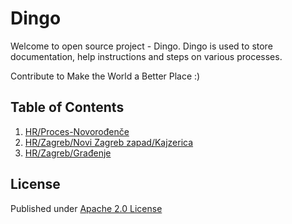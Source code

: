 ﻿# Dingo

Welcome to open source project - Dingo.
Dingo is used to store documentation, help instructions and steps on various processes.

Contribute to Make the World a Better Place :)

## Table of Contents

1. [HR/Proces-Novorođenče](hr/Proces-Novorođenče.md)
1. [HR/Zagreb/Novi Zagreb zapad/Kajzerica](hr/Zagreb/Novi%20Zagreb%20zapad/Kajzerica.md)
1. [HR/Zagreb/Građenje](/hr/Zagreb/građenje.md)

## License

Published under [Apache 2.0 License](http://www.apache.org/licenses/)
